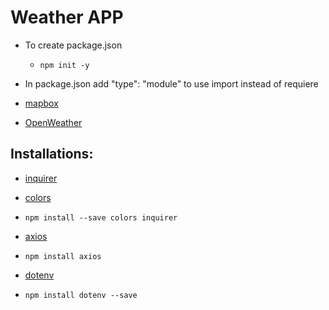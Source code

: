 # Weather APP

- To create package.json
    - `npm init -y`

- In package.json add "type": "module" to use import instead of requiere

- [mapbox](https://www.mapbox.com/)

- [OpenWeather](https://openweathermap.org/)

## Installations:
- [inquirer](https://www.npmjs.com/package/inquirer)
- [colors](https://www.npmjs.com/package/colors)
- `npm install --save colors inquirer`

- [axios](https://www.npmjs.com/package/axios)
- `npm install axios`

- [dotenv](https://www.npmjs.com/package/dotenv)
- `npm install dotenv --save`